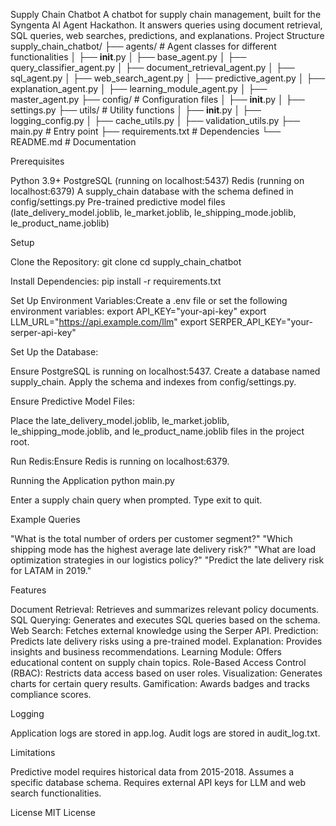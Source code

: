 Supply Chain Chatbot
A chatbot for supply chain management, built for the Syngenta AI Agent Hackathon. It answers queries using document retrieval, SQL queries, web searches, predictions, and explanations.
Project Structure
supply_chain_chatbot/
├── agents/                          # Agent classes for different functionalities
│   ├── __init__.py
│   ├── base_agent.py
│   ├── query_classifier_agent.py
│   ├── document_retrieval_agent.py
│   ├── sql_agent.py
│   ├── web_search_agent.py
│   ├── predictive_agent.py
│   ├── explanation_agent.py
│   ├── learning_module_agent.py
│   ├── master_agent.py
├── config/                         # Configuration files
│   ├── __init__.py
│   ├── settings.py
├── utils/                         # Utility functions
│   ├── __init__.py
│   ├── logging_config.py
│   ├── cache_utils.py
│   ├── validation_utils.py
├── main.py                        # Entry point
├── requirements.txt               # Dependencies
└── README.md                      # Documentation

Prerequisites

Python 3.9+
PostgreSQL (running on localhost:5437)
Redis (running on localhost:6379)
A supply_chain database with the schema defined in config/settings.py
Pre-trained predictive model files (late_delivery_model.joblib, le_market.joblib, le_shipping_mode.joblib, le_product_name.joblib)

Setup

Clone the Repository:
git clone <repository-url>
cd supply_chain_chatbot


Install Dependencies:
pip install -r requirements.txt


Set Up Environment Variables:Create a .env file or set the following environment variables:
export API_KEY="your-api-key"
export LLM_URL="https://api.example.com/llm"
export SERPER_API_KEY="your-serper-api-key"


Set Up the Database:

Ensure PostgreSQL is running on localhost:5437.
Create a database named supply_chain.
Apply the schema and indexes from config/settings.py.


Ensure Predictive Model Files:

Place the late_delivery_model.joblib, le_market.joblib, le_shipping_mode.joblib, and le_product_name.joblib files in the project root.


Run Redis:Ensure Redis is running on localhost:6379.


Running the Application
python main.py


Enter a supply chain query when prompted.
Type exit to quit.

Example Queries

"What is the total number of orders per customer segment?"
"Which shipping mode has the highest average late delivery risk?"
"What are load optimization strategies in our logistics policy?"
"Predict the late delivery risk for LATAM in 2019."

Features

Document Retrieval: Retrieves and summarizes relevant policy documents.
SQL Querying: Generates and executes SQL queries based on the schema.
Web Search: Fetches external knowledge using the Serper API.
Prediction: Predicts late delivery risks using a pre-trained model.
Explanation: Provides insights and business recommendations.
Learning Module: Offers educational content on supply chain topics.
Role-Based Access Control (RBAC): Restricts data access based on user roles.
Visualization: Generates charts for certain query results.
Gamification: Awards badges and tracks compliance scores.

Logging

Application logs are stored in app.log.
Audit logs are stored in audit_log.txt.

Limitations

Predictive model requires historical data from 2015-2018.
Assumes a specific database schema.
Requires external API keys for LLM and web search functionalities.

License
MIT License
